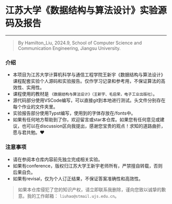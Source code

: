 # 江苏大学《数据结构与算法设计》实验源码及报告

---

> By Hamilton_Liu, 2024.9, School of Computer Science and Communication Engineering, Jiangsu University.

### 介绍

- 本项目为江苏大学计算机科学与通信工程学院王新宇《数据结构与算法设计》课程配套实验个人源码和实验报告。仅作学习记录和参考用，不保证算法的高效性、实用性。
- 课程使用的教材是 `《数据结构与算法设计》（王新宇、毛启荣，电子工业出版社）`。
- 源代码部分使用VSCode编写，可以直接git到本地进行测试。头文件分别存在每个作业的文件夹里。
- 实验报告部分使用Typst编写，使用到的字体存放在/fonts中。
- 如果有任何地方帮助到了你，欢迎留言或star本仓库。如果您有任何意见或建议，也可以在discussion区向我提出，感谢您宝贵的观点！求知的道路曲折，愿与君共勉。❤️

### 注意事项

- 请在参阅本仓库内容前先独立完成相关实验。
- 如果有conference，版权归江苏大学王新宇老师所有，严禁擅自转载，否则后果自负。
- 如果有revisal，仅为个人订正结果，不保证答案准确性和高效性。

> 如果本仓库侵犯了您的知识产权，请立即联系我删除，谨向您致以诚挚的歉意。我的工作邮箱： `liuhao@stmail.ujs.edu.cn`。

